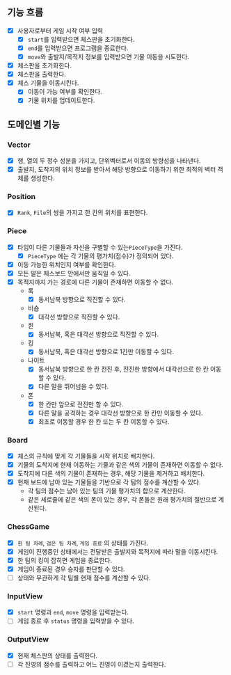 ## 기능 흐름

- [x] 사용자로부터 게임 시작 여부 입력
    - [x] `start`를 입력받으면 체스판을 초기화한다.
    - [x] `end`를 입력받으면 프로그램을 종료한다.
    - [x] `move`와 출발지/목적지 정보를 입력받으면 기물 이동을 시도한다.
- [x] 체스판을 초기화한다.
- [x] 체스판을 출력한다.
- [x] 체스 기물을 이동시킨다.
    - [x] 이동이 가능 여부를 확인한다.
    - [x] 기물 위치를 업데이트한다.

## 도메인별 기능

### Vector
- [x] 행, 열의 두 정수 성분을 가지고, 단위벡터로서 이동의 방향성을 나타낸다.
- [x] 출발지, 도착지의 위치 정보를 받아서 해당 방향으로 이동하기 위한 최적의 벡터 객체를 생성한다.

### Position
- [x] `Rank`, `File`의 쌍을 가지고 한 칸의 위치를 표현한다.

### Piece
- [x] 타입이 다른 기물들과 자신을 구별할 수 있는`PieceType`을 가진다.
  - [x] `PieceType` 에는 각 기물의 평가치(점수)가 정의되어 있다. 
- [x] 이동 가능한 위치인지 여부를 확인한다.
- [x] 모든 말은 체스보드 안에서만 움직일 수 있다.
- [x] 목적지까지 가는 경로에 다른 기물이 존재하면 이동할 수 없다.
    - 록
        - [x] 동서남북 방향으로 직진할 수 있다.
    - 비숍
        - [x] 대각선 방향으로 직진할 수 있다.
    - 퀸
        - [x] 동서남북, 혹은 대각선 방향으로 직진할 수 있다.
    - 킹
        - [x] 동서남북, 혹은 대각선 방향으로 1칸만 이동할 수 있다.
    - 나이트
        - [x] 동서남북 방향으로 한 칸 전진 후, 전진한 방향에서 대각선으로 한 칸 이동할 수 있다.
        - [x] 다른 말을 뛰어넘을 수 있다.
    - 폰
        - [x] 한 칸만 앞으로 전진만 할 수 있다.
        - [x] 다른 말을 공격하는 경우 대각선 방향으로 한 칸만 이동할 수 있다.
        - [x] 최초로 이동할 경우 한 칸 또는 두 칸 이동할 수 있다.

### Board
- [x] 체스의 규칙에 맞게 각 기물들을 시작 위치로 배치한다.
- [x] 기물의 도착지에 현재 이동하는 기물과 같은 색의 기물이 존재하면 이동할 수 없다.
- [x] 도착지에 다른 색의 기물이 존재하는 경우, 해당 기물을 제거하고 배치한다.
- [x] 현재 보드에 남아 있는 기물들을 기반으로 각 팀의 점수를 계산할 수 있다.
  - 각 팀의 점수는 남아 있는 팀의 기물 평가치의 합으로 계산한다.
  - 같은 세로줄에 같은 색의 폰이 있는 경우, 각 폰들은 원래 평가치의 절반으로 계산된다.

### ChessGame
- [x] `흰 팀 차례`, `검은 팀 차례`, `게임 종료` 의 상태를 가진다.
- [x] 게임이 진행중인 상태에서는 전달받은 출발지와 목적지에 따라 말을 이동시킨다.
- [x] 한 팀의 킹이 잡히면 게임을 종료한다.
- [x] 게임이 종료된 경우 승자를 판단할 수 있다.
- [ ] 상태와 무관하게 각 팀별 현재 점수를 계산할 수 있다.

### InputView
- [x] `start` 명령과 `end`, `move` 명령을 입력받는다.
- [ ] 게임 종료 후 `status` 명령을 입력받을 수 있다.

### OutputView
- [x] 현재 체스판의 상태를 출력한다.
- [ ] 각 진영의 점수를 출력하고 어느 진영이 이겼는지 출력한다.
